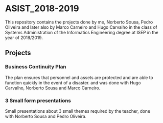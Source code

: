 # ASIST_2018-2019
This repository contains the projects done by me, Norberto Sousa, Pedro Oliveira and later also by Marco Carneiro and Hugo Carvalho in the class of Systems Administration of the Informatics Engineering degree at ISEP in the year of 2018/2019.

## Projects

### Business Continuity Plan

The plan ensures that personnel and assets are protected and are able to function quickly in the event of a disaster. and was done with Hugo Carvalho, Norberto Sousa and Marco Carneiro.

### 3 Small form presentations

Small presentations about 3 small themes required by the teacher, done with Norberto Sousa and Pedro Oliveira.
